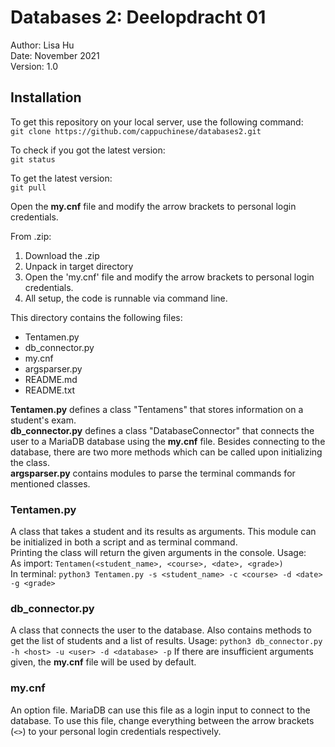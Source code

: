 # Databases 2: Deelopdracht 01

Author: Lisa Hu<br>
Date: November 2021<br>
Version: 1.0

## Installation
To get this repository on your local server, use the following command:<br>
    `git clone https://github.com/cappuchinese/databases2.git`

To check if you got the latest version:<br>
    `git status`

To get the latest version:<br>
    `git pull`

Open the **my.cnf** file and modify the arrow brackets to personal login credentials.

From .zip:
1. Download the .zip
2. Unpack in target directory
3. Open the 'my.cnf' file and modify the arrow brackets to personal login credentials.
4. All setup, the code is runnable via command line.

This directory contains the following files:
* Tentamen.py
* db_connector.py
* my.cnf
* argsparser.py
* README.md
* README.txt

**Tentamen.py** defines a class "Tentamens" that stores information on a student's exam.<br>
**db_connector.py** defines a class "DatabaseConnector" that connects the user to a MariaDB database
using the **my.cnf** file. Besides connecting to the database, there are two more methods 
which can be called upon initializing the class.<br>
**argsparser.py** contains modules to parse the terminal commands for mentioned classes.

### Tentamen.py
A class that takes a student and its results as arguments. This module can be initialized in both 
a script and as terminal command.<br>Printing the class will return the given arguments in the console.
Usage:<br>
    As import: `Tentamen(<student_name>, <course>, <date>, <grade>)`<br>
    In terminal: `python3 Tentamen.py -s <student_name> -c <course> -d <date> -g <grade>`

### db_connector.py
A class that connects the user to the database. 
Also contains methods to get the list of students and a list of results.
Usage:
    `python3 db_connector.py -h <host> -u <user> -d <database> -p`
    If there are insufficient arguments given, the **my.cnf** file will be used by default.

### my.cnf
An option file. MariaDB can use this file as a login input to connect to the database.
To use this file, change everything between the arrow brackets (`<>`) to your personal login 
credentials respectively.